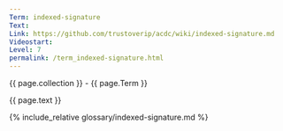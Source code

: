 ```yaml
---
Term: indexed-signature
Text: 
Link: https://github.com/trustoverip/acdc/wiki/indexed-signature.md
Videostart: 
Level: 7
permalink: /term_indexed-signature.html
---
```


{{ page.collection }} - {{ page.Term }}

   {{ page.text }}

{% include_relative glossary/indexed-signature.md %}
